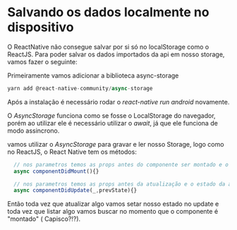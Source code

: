 # Salvando os dados localmente no dispositivo

O ReactNative não consegue salvar por si só no localStorage como o ReactJS. Para poder salvar os dados importados da api em nosso storage, vamos fazer o seguinte:

Primeiramente vamos adicionar a biblioteca async-storage

```js
yarn add @react-native-community/async-storage
```

Após a instalação é necessário rodar o _*react-native run android*_ novamente.

O _AsyncStorage_ funciona como se fosse o LocalStorage do navegador, porém ao utilizar ele é necessário utilizar o _await_, já que ele funciona de modo assincrono.

vamos utilizar o _AsyncStorage_ para gravar e ler nosso Storage, logo como no ReactJS, o React Native tem os métodos:

```js
  // nos parametros temos as props antes do componente ser montado e o estado da aplicação antes do componente ser montado
  async componentDidMount(){}

  // nos parametros temos as props antes da atualização e o estado da aplicaão antes da atualizacao
  async componentDidUpdate(_,prevState){}
```

Então toda vez que atualizar algo vamos setar nosso estado no update e toda vez que listar algo vamos buscar no momento que o componente é "montado" ( Capisco?!?).
